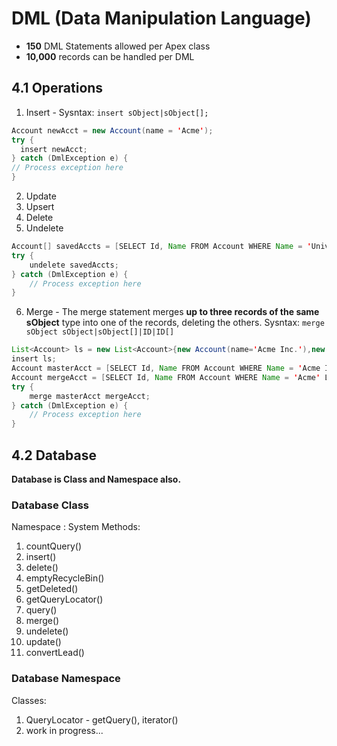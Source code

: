 # DML (Data Manipulation Language)

- **150** DML Statements allowed per Apex class
- **10,000** records can be handled per DML

## 4.1 Operations

1. Insert - Sysntax: ```insert sObject|sObject[]; ```

  ``` java
  Account newAcct = new Account(name = 'Acme');
  try {
    insert newAcct;
  } catch (DmlException e) {
  // Process exception here
  }
  ```

2. Update
3. Upsert
4. Delete
5. Undelete

  ``` java
  Account[] savedAccts = [SELECT Id, Name FROM Account WHERE Name = 'Universal Containers' ALL ROWS]; 
  try {
      undelete savedAccts;
  } catch (DmlException e) {
      // Process exception here
  }
  ```

6. Merge - The merge statement merges **up to three records of the same sObject** type into one of the records, deleting the others.
  Sysntax: ```merge sObject sObject|sObject[]|ID|ID[]```

  ``` java
  List<Account> ls = new List<Account>{new Account(name='Acme Inc.'),new Account(name='Acme')};
  insert ls;
  Account masterAcct = [SELECT Id, Name FROM Account WHERE Name = 'Acme Inc.' LIMIT 1];
  Account mergeAcct = [SELECT Id, Name FROM Account WHERE Name = 'Acme' LIMIT 1];
  try {
      merge masterAcct mergeAcct;
  } catch (DmlException e) {
      // Process exception here
  }
```

## 4.2 Database

**Database is Class and Namespace also.**

### Database Class

Namespace : System
Methods:

1. countQuery()
2. insert()
3. delete()
4. emptyRecycleBin()
5. getDeleted()
6. getQueryLocator()
7. query()
8. merge()
9. undelete()
10. update()
11. convertLead()

### Database Namespace

Classes:

1. QueryLocator - getQuery(), iterator()
2. work in progress...
